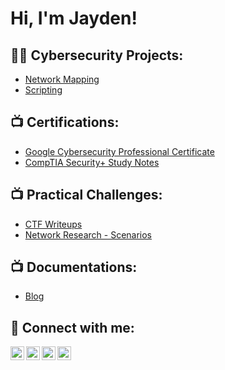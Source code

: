 <h1>Hi, I'm Jayden! <br>

<h2>👨‍💻 Cybersecurity Projects:</h2>

- [Network Mapping](https://github.com/projecturl)
- [Scripting](https://github.com/projecturl)

<h2>📺 Certifications:</h2>

- [Google Cybersecurity Professional Certificate](https://github.com/projecturl)
- [CompTIA Security+ Study Notes](https://github.com/projecturl)

<h2>📺 Practical Challenges:</h2>

- [CTF Writeups](https://github.com/projecturl)
- [Network Research - Scenarios](https://github.com/projecturl)

<h2>📺 Documentations:</h2>

- [Blog](https://github.com/projecturl)

<h2> 🤳 Connect with me:</h2>

[<img align="left" alt="JoshMadakor | YouTube" width="22px" src="https://cdn.jsdelivr.net/npm/simple-icons@v3/icons/youtube.svg" />][youtube]
[<img align="left" alt="JoshMadakor | Twitter" width="22px" src="https://cdn.jsdelivr.net/npm/simple-icons@v3/icons/twitter.svg" />][twitter]
[<img align="left" alt="JoshMadakor | LinkedIn" width="22px" src="https://cdn.jsdelivr.net/npm/simple-icons@v3/icons/linkedin.svg" />][linkedin]
[<img align="left" alt="JoshMadakor | Instagram" width="22px" src="https://cdn.jsdelivr.net/npm/simple-icons@v3/icons/instagram.svg" />][instagram]

[twitter]: https://twitter.com/joshmadakor
[youtube]: https://www.youtube.com/c/joshmadakor
[instagram]: https://www.instagram.com/joshmadakor/
[linkedin]: https://linkedin.com/in/joshmadakor

<!--
**joshmadakor1/joshmadakor1** is a ✨ _special_ ✨ repository because its `README.md` (this file) appears on your GitHub profile.

Here are some ideas to get you started:

- 🔭 I’m currently working on ...
- 🌱 I’m currently learning ...
- 👯 I’m looking to collaborate on ...
- 🤔 I’m looking for help with ...
- 💬 Ask me about ...
- 📫 How to reach me: ...
- 😄 Pronouns: ...
- ⚡ Fun fact: ...
-->
